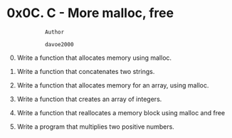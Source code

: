 #				0x0C. C - More malloc, free


				Author

				davoe2000

0.  Write a function that allocates memory using malloc.

1.  Write a function that concatenates two strings.

2.  Write a function that allocates memory for an array, using malloc.

3.  Write a function that creates an array of integers.

4.  Write a function that reallocates a memory block using malloc and free

5.  Write a program that multiplies two positive numbers.
